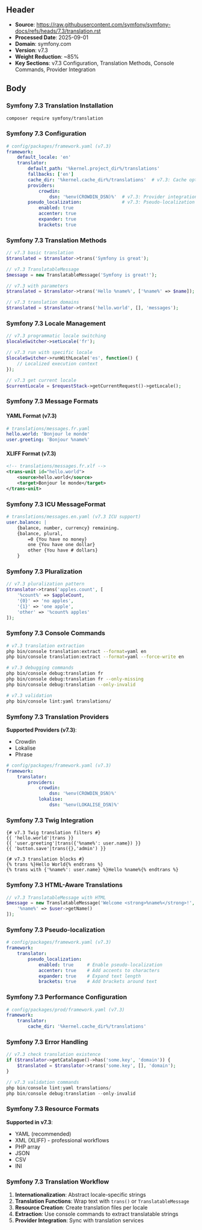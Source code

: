 ## Header
- **Source**: https://raw.githubusercontent.com/symfony/symfony-docs/refs/heads/7.3/translation.rst
- **Processed Date**: 2025-09-01
- **Domain**: symfony.com
- **Version**: v7.3
- **Weight Reduction**: ~85%
- **Key Sections**: v7.3 Configuration, Translation Methods, Console Commands, Provider Integration

## Body

### Symfony 7.3 Translation Installation

```bash
composer require symfony/translation
```

### Symfony 7.3 Configuration

```yaml
# config/packages/framework.yaml (v7.3)
framework:
    default_locale: 'en'
    translator:
        default_path: '%kernel.project_dir%/translations'
        fallbacks: ['en']
        cache_dir: '%kernel.cache_dir%/translations'  # v7.3: Cache optimization
        providers:
            crowdin:
                dsn: '%env(CROWDIN_DSN)%'  # v7.3: Provider integration
        pseudo_localization:               # v7.3: Pseudo-localization
            enabled: true
            accenter: true
            expander: true
            brackets: true
```

### Symfony 7.3 Translation Methods

```php
// v7.3 basic translation
$translated = $translator->trans('Symfony is great');

// v7.3 TranslatableMessage
$message = new TranslatableMessage('Symfony is great!');

// v7.3 with parameters
$translated = $translator->trans('Hello %name%', ['%name%' => $name]);

// v7.3 translation domains
$translated = $translator->trans('hello.world', [], 'messages');
```

### Symfony 7.3 Locale Management

```php
// v7.3 programmatic locale switching
$localeSwitcher->setLocale('fr');

// v7.3 run with specific locale
$localeSwitcher->runWithLocale('es', function() {
    // Localized execution context
});

// v7.3 get current locale
$currentLocale = $requestStack->getCurrentRequest()->getLocale();
```

### Symfony 7.3 Message Formats

#### YAML Format (v7.3)
```yaml
# translations/messages.fr.yaml
hello.world: 'Bonjour le monde'
user.greeting: 'Bonjour %name%'
```

#### XLIFF Format (v7.3)
```xml
<!-- translations/messages.fr.xlf -->
<trans-unit id="hello.world">
    <source>hello.world</source>
    <target>Bonjour le monde</target>
</trans-unit>
```

### Symfony 7.3 ICU MessageFormat

```yaml
# translations/messages.en.yaml (v7.3 ICU support)
user.balance: |
    {balance, number, currency} remaining.
    {balance, plural,
        =0 {You have no money}
        one {You have one dollar}
        other {You have # dollars}
    }
```

### Symfony 7.3 Pluralization

```php
// v7.3 pluralization pattern
$translator->trans('apples.count', [
    '%count%' => $appleCount,
    '{0}' => 'no apples',
    '{1}' => 'one apple',
    'other' => '%count% apples'
]);
```

### Symfony 7.3 Console Commands

```bash
# v7.3 translation extraction
php bin/console translation:extract --format=yaml en
php bin/console translation:extract --format=yaml --force-write en

# v7.3 debugging commands
php bin/console debug:translation fr
php bin/console debug:translation fr --only-missing
php bin/console debug:translation --only-invalid

# v7.3 validation
php bin/console lint:yaml translations/
```

### Symfony 7.3 Translation Providers

**Supported Providers (v7.3)**:
- Crowdin
- Lokalise
- Phrase

```yaml
# config/packages/framework.yaml (v7.3)
framework:
    translator:
        providers:
            crowdin:
                dsn: '%env(CROWDIN_DSN)%'
            lokalise:
                dsn: '%env(LOKALISE_DSN)%'
```

### Symfony 7.3 Twig Integration

```twig
{# v7.3 Twig translation filters #}
{{ 'hello.world'|trans }}
{{ 'user.greeting'|trans({'%name%': user.name}) }}
{{ 'button.save'|trans({},'admin') }}

{# v7.3 translation blocks #}
{% trans %}Hello World{% endtrans %}
{% trans with {'%name%': user.name} %}Hello %name%{% endtrans %}
```

### Symfony 7.3 HTML-Aware Translations

```php
// v7.3 TranslatableMessage with HTML
$message = new TranslatableMessage('Welcome <strong>%name%</strong>!', [
    '%name%' => $user->getName()
]);
```

### Symfony 7.3 Pseudo-localization

```yaml
# config/packages/framework.yaml (v7.3)
framework:
    translator:
        pseudo_localization:
            enabled: true     # Enable pseudo-localization
            accenter: true    # Add accents to characters
            expander: true    # Expand text length
            brackets: true    # Add brackets around text
```

### Symfony 7.3 Performance Configuration

```yaml
# config/packages/prod/framework.yaml (v7.3)
framework:
    translator:
        cache_dir: '%kernel.cache_dir%/translations'
```

### Symfony 7.3 Error Handling

```php
// v7.3 check translation existence
if ($translator->getCatalogue()->has('some.key', 'domain')) {
    $translated = $translator->trans('some.key', [], 'domain');
}

// v7.3 validation commands
php bin/console lint:yaml translations/
php bin/console debug:translation --only-invalid
```

### Symfony 7.3 Resource Formats

**Supported in v7.3**:
- YAML (recommended)
- XML (XLIFF) - professional workflows
- PHP array
- JSON
- CSV
- INI

### Symfony 7.3 Translation Workflow

1. **Internationalization**: Abstract locale-specific strings
2. **Translation Functions**: Wrap text with `trans()` or `TranslatableMessage`
3. **Resource Creation**: Create translation files per locale
4. **Extraction**: Use console commands to extract translatable strings
5. **Provider Integration**: Sync with translation services